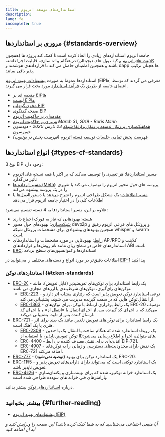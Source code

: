 ```yaml
---
title: استانداردهای توسعه اتریوم
description:
lang: fa
incomplete: true
---
```


## مروری بر استانداردها {#standards-overview}

جامعه اتریوم استانداردهای زیادی را اتخاذ کرده است تا کمک کند پروژه ها (همچون [کلاینت های اتریوم](/developers/docs/nodes-and-clients/) و کیف پول های دیجیتالی) در هنگام پیاده سازی، قابلیت اجرا داشته باشند و همچنین اطمینان حاصل می کند تا قراردادهای هوشمند و dapp ها هچنان ترکیب پذیر باقی بمانند.

استانداردها عموما به صورت [پیشنهادات بهبود اتریوم](/eips/) (EIPها) معرفی می گردند که توسط اعضای جامعه از طریق یک [فرآیند استاندارد](https://eips.ethereum.org/EIPS/eip-1) مورد بحث قرار می گیرند.

- [مقدمه ای بر EIPها](/eips/)
- [لیست EIPها](https://eips.ethereum.org/)
- [مخزن گیتهاب EIP](https://github.com/ethereum/EIPs)
- [صفحه گفتگوی EIP](https://ethereum-magicians.org/c/eips)
- [مقدمه‌ای بر حاکمیت اتریوم](/governance/)
- [مروری بر حاکمیت اتریوم](https://web.archive.org/web/20201107234050/https://blog.bmannconsulting.com/ethereum-governance/) _March 31, 2019 - Boris Mann_
- [هماهنگ‌سازی پروتکل توسعه پروتکل و ارتقا شبکه](https://hudsonjameson.com/posts/2020-03-23-ethereum-protocol-development-governance-and-network-upgrade-coordination/) _23 مارس 2020 - هودسون جیمزسون_
- [فهرست پخش تمامی جلسات توسعه هسته اتریوم](https://www.youtube.com/@EthereumProtocol) _(فهرست پخش در یوتیوب)_

## انواع استانداردها {#types-of-standards}

3 نوع EIP وجود دارد:

- مسیر استانداردها: هر تغییری را توصیف می‌کند که بر اکثر یا همه نسخه های اتریوم تأثیر می‌گذارد
- [مسیر ابرداده ها (Meta)](https://eips.ethereum.org/meta): پروسه های حول محور اتریوم را توصیف می کند یا تغییری را در یک پروسه پیشنهاد می‌کند
- [مسیر اطلاعات](https://eips.ethereum.org/informational): یک مشکل طراحی اتریوم را شرح می‌دهد یا دستورالعمل‌ها یا اطلاعات کلی را در اختیار جامعه اتریوم قرار می‌دهد

علاوه بر این، مسیر استانداردها به 4 دسته تقسیم می‌شود:

- [هسته](https://eips.ethereum.org/core): بهبودهایی که نیاز به فورک اجماع دارند
- [شبکه‌سازی](https://eips.ethereum.org/networking): بهبودهای حول محور devp2p و پروتکل های فرعی اتریوم رقیق و همچنین بهبودهای پیشنهادی برای مشخصات پروتکل شبکه whisper و swarm است.
- [رابط](https://eips.ethereum.org/interface): بهبودهایی در مورد مشخصات و استانداردهای API/RPC کلاینت و استانداردهای خاص در سطح زبان مانند نام روش‌ها و قراردادهای ABI است.
- [ERC](https://eips.ethereum.org/erc): استانداردها و کنوانسیون‌های سطح برنامه

اطلاعات دقیق‌تر در مورد انواع و دسته‌های مختلف را می‌توانید در [EIP-1](https://eips.ethereum.org/EIPS/eip-1#eip-types) پیدا کنید

### استانداردهای توکن {#token-standards}

- [ERC-20](/developers/docs/standards/tokens/erc-20/) - یک رابط استاندارد برای توکن‌های تعویضپذیر (قابل تعویض)، مانند توکن‌های رای‌گیری، توکن‌های شرط‌بندی یا ارزهای مجازی می باشد.
  - [ERC-223](/developers/docs/standards/tokens/erc-223/) - نوعی استاندارد توکن تعویض پذیر است که رفتاری مشابه اتر دارد و از انتقال توکن هایی که در سمت گیرنده مدیریت می شوند، پشتیبانی می کند.
  - [ERC-1363](/developers/docs/standards/tokens/erc-1363/) - یک رابط برقراری ارتباط با توکن، برای توکن‌های ERC-20 توصیف می‌کند که از اجرای کد گیرنده پس از اجرای انتقال یا «انتقال از» و یا اجرای کد ارسال کننده پس از تایید، پشتیبانی می‌کند.
- [ERC-721](/developers/docs/standards/tokens/erc-721/) - یک رابط استاندارد برای توکن‌های تعویض ناپذیر، مانند یک سند برای اثر هنری یا یک آهنگ است.
  - [ERC-2309](https://eips.ethereum.org/EIPS/eip-2309) - یک رویداد استاندارد شده که هنگام ساخت یا انتقال یک یا چندین توکن تعویض ناپذیر، با استفاده از IDهای متوالی، اجرا و اطلاع رسانی می‌شود.
  - [ERC-4400](https://eips.ethereum.org/EIPS/eip-4400) - افزونه‌ای برای نقش مصرف کننده در رابط EIP-721.
  - [ERC-4907](https://eips.ethereum.org/EIPS/eip-4907) - یک نقش دارای محدودیت‌های دسترسی و زمانی را به توکن‌های ERC-721 اضافه می‌کند.
- [ERC-777](/developers/docs/standards/tokens/erc-777/) - **(توصیه نمی‌شود)** یک استاندارد توکن برای بهبود ERC-20.
- [ERC-1155](/developers/docs/standards/tokens/erc-1155/) - یک استاندارد توکنی است که می‌تواند دارای دارایی‌های تعویض پذیر و تعویض ناپذیر باشد.
- [ERC-4626](/developers/docs/standards/tokens/erc-4626/) - یک استاندارد خزانه توکنیزه شده که برای بهینه‌سازی و یکسان‌سازی پارامترهای فنی خزانه های سودده طراحی شده است.

درباره [استانداردهای توکن](/developers/docs/standards/tokens/) بیشتر بدانید.

## بیشتر بخوانید {#further-reading}

- [پیشنهادهای بهبود اتریوم (EIP)](/eips/)

_آیا منبعی اجتماعی می‌شناسید که به شما کمک کرده باشد؟ این صفحه را ویرایش کنید و به آن اضافه کنید!_
